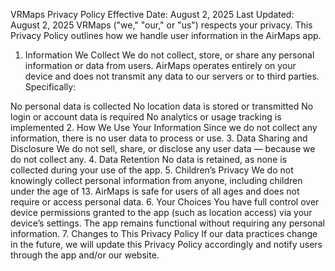 VRMaps Privacy Policy
Effective Date: August 2, 2025
Last Updated: August 2, 2025
VRMaps ("we," "our," or "us") respects your privacy. This Privacy Policy outlines how we handle user information in the AirMaps app.

1. Information We Collect
We do not collect, store, or share any personal information or data from users.
AirMaps operates entirely on your device and does not transmit any data to our servers or to third parties.
Specifically:

No personal data is collected
No location data is stored or transmitted
No login or account data is required
No analytics or usage tracking is implemented
2. How We Use Your Information
Since we do not collect any information, there is no user data to process or use.
3. Data Sharing and Disclosure
We do not sell, share, or disclose any user data — because we do not collect any.
4. Data Retention
No data is retained, as none is collected during your use of the app.
5. Children’s Privacy
We do not knowingly collect personal information from anyone, including children under the age of 13.
AirMaps is safe for users of all ages and does not require or access personal data.
6. Your Choices
You have full control over device permissions granted to the app (such as location access) via your device’s settings. The app remains functional without requiring any personal information.
7. Changes to This Privacy Policy
If our data practices change in the future, we will update this Privacy Policy accordingly and notify users through the app and/or our website.
